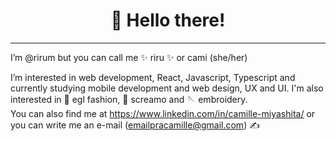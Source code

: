 <h1 align="center"> 👋 Hello there!</h1> 

<hr></hr>


I’m @rirum but you can call me ✨ riru ✨ or cami (she/her)<br>

I’m interested in web development, React, Javascript, Typescript and currently studying mobile development and web design, UX and UI. 
I'm also interested in :ribbon: egl fashion, :microphone: screamo and :sewing_needle: embroidery.<br>
You can also find me at https://www.linkedin.com/in/camille-miyashita/ or you can write me an e-mail (emailpracamille@gmail.com) :writing_hand:<br>


<!---
rirum/rirum is a ✨ special ✨ repository because its `README.md` (this file) appears on your GitHub profile.
You can click the Preview link to take a look at your changes.
--->
